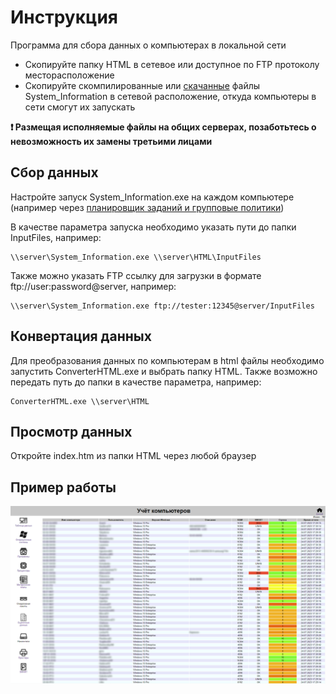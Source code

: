 # Инструкция
<p>Программа для сбора данных о компьютерах в локальной сети</p>

* Скопируйте папку HTML в сетевое или доступное по FTP протоколу месторасположение<br>
* Скопируйте скомпилированные или <a href="https://winitpro.ru/index.php/2022/05/11/zadanie-planirovshhika-gpo/">скачанные</a> файлы System_Information в сетевой расположение, откуда компьютеры в сети смогут их запускать

<b>:exclamation: Размещая исполняемые файлы на общих серверах, позаботьтесь о невозможность их замены третьими лицами</b>

## Сбор данных
<p>Настройте запуск System_Information.exe на каждом компьютере (например через <a href="https://winitpro.ru/index.php/2022/05/11/zadanie-planirovshhika-gpo/">планировщик заданий и групповые политики</a>)</p>
<p>В качестве параметра запуска необходимо указать пути до папки InputFiles, например:</p>

```
\\server\System_Information.exe \\server\HTML\InputFiles
```
<p>Также можно указать FTP ссылку для загрузки в формате ftp://user:password@server, например:</p>

```
\\server\System_Information.exe ftp://tester:12345@server/InputFiles
```
## Конвертация данных
<p>Для преобразования данных по компьютерам в html файлы необходимо запустить ConverterHTML.exe и выбрать папку HTML. Также возможно передать путь до папки в качестве параметра, например:</p>

```
ConverterHTML.exe \\server\HTML
```
## Просмотр данных
Откройте index.htm из папки HTML через любой браузер

## Пример работы
![Пример работы](https://github.com/Maxymiel/System_Information/blob/master/HTML/source/example.png)
